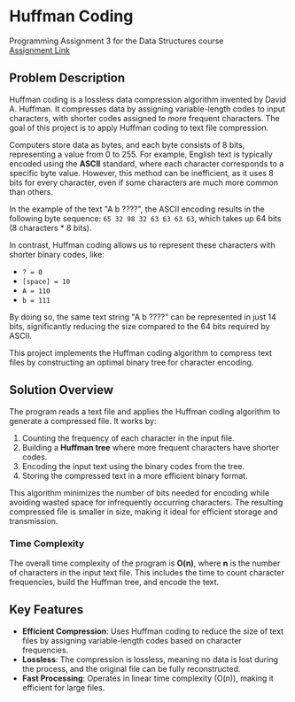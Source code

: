 # Huffman Coding

Programming Assignment 3 for the Data Structures course  
[Assignment Link](https://ds.cs.rutgers.edu/assignment-huffman-coding/)

## Problem Description

Huffman coding is a lossless data compression algorithm invented by David A. Huffman. It compresses data by assigning variable-length codes to input characters, with shorter codes assigned to more frequent characters. The goal of this project is to apply Huffman coding to text file compression.

Computers store data as bytes, and each byte consists of 8 bits, representing a value from 0 to 255. For example, English text is typically encoded using the **ASCII** standard, where each character corresponds to a specific byte value. However, this method can be inefficient, as it uses 8 bits for every character, even if some characters are much more common than others.

In the example of the text "A b ????", the ASCII encoding results in the following byte sequence: `65 32 98 32 63 63 63 63`, which takes up 64 bits (8 characters * 8 bits). 

In contrast, Huffman coding allows us to represent these characters with shorter binary codes, like:
- `? = 0`
- `[space] = 10`
- `A = 110`
- `b = 111`

By doing so, the same text string "A b ????" can be represented in just 14 bits, significantly reducing the size compared to the 64 bits required by ASCII.

This project implements the Huffman coding algorithm to compress text files by constructing an optimal binary tree for character encoding.

## Solution Overview

The program reads a text file and applies the Huffman coding algorithm to generate a compressed file. It works by:
1. Counting the frequency of each character in the input file.
2. Building a **Huffman tree** where more frequent characters have shorter codes.
3. Encoding the input text using the binary codes from the tree.
4. Storing the compressed text in a more efficient binary format.

This algorithm minimizes the number of bits needed for encoding while avoiding wasted space for infrequently occurring characters. The resulting compressed file is smaller in size, making it ideal for efficient storage and transmission.

### Time Complexity

The overall time complexity of the program is **O(n)**, where **n** is the number of characters in the input text file. This includes the time to count character frequencies, build the Huffman tree, and encode the text.

## Key Features

- **Efficient Compression**: Uses Huffman coding to reduce the size of text files by assigning variable-length codes based on character frequencies.
- **Lossless**: The compression is lossless, meaning no data is lost during the process, and the original file can be fully reconstructed.
- **Fast Processing**: Operates in linear time complexity (O(n)), making it efficient for large files.
